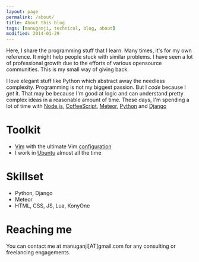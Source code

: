 ```yaml
---
layout: page
permalink: /about/
title: About this blog
tags: [manuganji, technical, blog, about]
modified: 2014-01-29
---
```


Here, I share the programming stuff that I learn. Many times, it's for my own reference. It might help people stuck with similar problems. I have seen a lot of professional growth due to the efforts of various opensource communities. This is my small way of giving back.

I love elegant stuff like Python which abstract away the needless complexity. Programming is not my biggest passion. But I _code_ because I _get_ it. That may be because I'm good at logic and can understand pretty complex ideas in a reasonable amount of time. These days, I'm spending a lot of time with [Node.js](http://nodejs.org/), [CoffeeScript](http://coffeescript.org/), [Meteor](http://meteor.com), [Python](http://python.org) and [Django](http://djangoproject.com)

# Toolkit 

* [Vim](http://www.vim.org/) with the ultimate Vim [configuration](http://amix.dk/vim/vimrc.html)
* I work in [Ubuntu](http://ubuntu.com) almost all the time

# Skillset

* Python, Django
* Meteor
* HTML, CSS, JS, Lua, KonyOne 

# Reaching me

You can contact me at manuganji[AT]gmail.com for any consulting or freelancing engagements.
